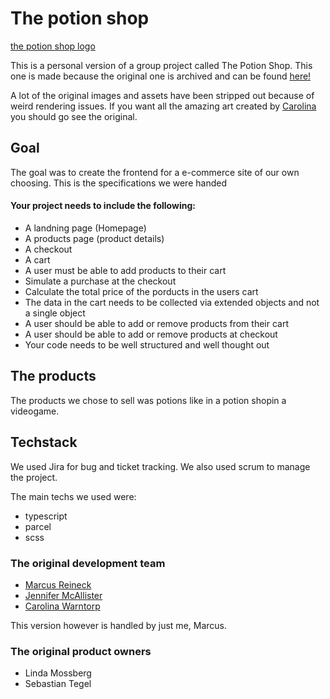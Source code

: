 # The potion shop

[the potion shop logo](https://i.ibb.co/F8GfX6H/potion-shop-personal.jpg)

This is a personal version of a group project called The Potion Shop. This one is made because the original one is archived and can be found [here!](https://github.com/MarcusRei/grupp-8-potion-shop)

A lot of the original images and assets have been stripped out because of weird rendering issues. If you want all the amazing art created by [Carolina](https://github.com/Carowa27) you should go see the original.

## Goal
The goal was to create the frontend for a e-commerce site of our own choosing.
This is the specifications we were handed

#### Your project needs to include the following:
- A landning page (Homepage)
- A products page (product details)
- A checkout
- A cart
- A user must be able to add products to their cart
- Simulate a purchase at the checkout
- Calculate the total price of the porducts in the users cart
- The data in the cart needs to be collected via extended objects and not a single object
- A user should be able to add or remove products from their cart 
- A user should be able to add or remove products at checkout
- Your code needs to be well structured and well thought out

## The products
The products we chose to sell was potions like in a potion shopin a videogame.

## Techstack
We used Jira for bug and ticket tracking. We also used scrum to manage the project.

The main techs we used were:
- typescript
- parcel
- scss

### The original development team
- [Marcus Reineck](https://github.com/MarcusRei)
- [Jennifer McAllister](https://github.com/jennifer-mcallister)
- [Carolina Warntorp](https://github.com/Carowa27)

This version however is handled by just me, Marcus.

### The original product owners
- Linda Mossberg
- Sebastian Tegel


